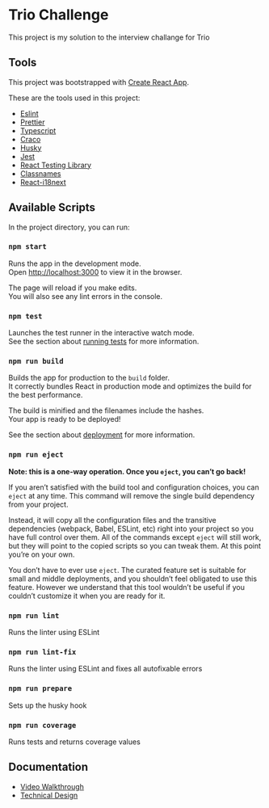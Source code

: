 # Trio Challenge

This project is my solution to the interview challange for Trio

## Tools

This project was bootstrapped with [Create React App](https://github.com/facebook/create-react-app).

These are the tools used in this project:

- [Eslint](https://eslint.org/)
- [Prettier](https://prettier.io/)
- [Typescript](https://www.typescriptlang.org/)
- [Craco](https://www.npmjs.com/package/@craco/craco)
- [Husky](https://www.npmjs.com/package/husky)
- [Jest](https://jestjs.io/)
- [React Testing Library](https://testing-library.com/docs/react-testing-library/intro/)
- [Classnames](https://www.npmjs.com/package/classnames)
- [React-i18next](https://react.i18next.com/)

## Available Scripts

In the project directory, you can run:

### `npm start`

Runs the app in the development mode.\
Open [http://localhost:3000](http://localhost:3000) to view it in the browser.

The page will reload if you make edits.\
You will also see any lint errors in the console.

### `npm test`

Launches the test runner in the interactive watch mode.\
See the section about [running tests](https://facebook.github.io/create-react-app/docs/running-tests) for more information.

### `npm run build`

Builds the app for production to the `build` folder.\
It correctly bundles React in production mode and optimizes the build for the best performance.

The build is minified and the filenames include the hashes.\
Your app is ready to be deployed!

See the section about [deployment](https://facebook.github.io/create-react-app/docs/deployment) for more information.

### `npm run eject`

**Note: this is a one-way operation. Once you `eject`, you can’t go back!**

If you aren’t satisfied with the build tool and configuration choices, you can `eject` at any time. This command will remove the single build dependency from your project.

Instead, it will copy all the configuration files and the transitive dependencies (webpack, Babel, ESLint, etc) right into your project so you have full control over them. All of the commands except `eject` will still work, but they will point to the copied scripts so you can tweak them. At this point you’re on your own.

You don’t have to ever use `eject`. The curated feature set is suitable for small and middle deployments, and you shouldn’t feel obligated to use this feature. However we understand that this tool wouldn’t be useful if you couldn’t customize it when you are ready for it.

### `npm run lint`

Runs the linter using ESLint

### `npm run lint-fix`

Runs the linter using ESLint and fixes all autofixable errors

### `npm run prepare`

Sets up the husky hook

### `npm run coverage`

Runs tests and returns coverage values

## Documentation

- [Video Walkthrough](https://drive.google.com/file/d/1OTXuHDyfw-ZPpLM86LdtuUTzx2Ov3-7B/view?usp=share_link)
- [Technical Design](https://drive.google.com/drive/folders/13S4YnZ7AB3qpXQjG7Q_LQCuxeUMFXg4H?usp=share_link)

